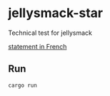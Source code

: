 # jellysmack-star

Technical test for jellysmack

[statement in French](./test_dev_back_star_light_fr_medium.pdf)

## Run

```rust
cargo run
```
